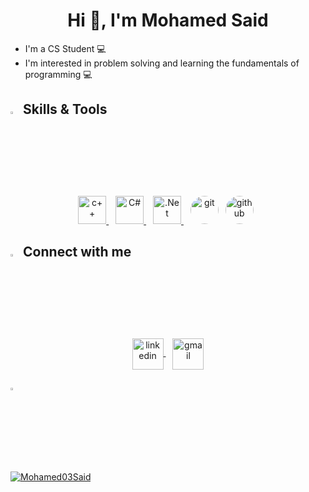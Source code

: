 <h1 align='center'> Hi 👋, I'm Mohamed Said </h1>


- I'm a CS Student 💻
- I'm interested in problem solving and learning the fundamentals of programming 💻

## <img src="https://media2.giphy.com/media/QssGEmpkyEOhBCb7e1/giphy.gif?cid=ecf05e47a0n3gi1bfqntqmob8g9aid1oyj2wr3ds3mg700bl&rid=giphy.gif" width ="3%"> Skills & Tools

<p align="center">
  <a href="https://www.w3schools.com/cpp/" target="_blank"> <img src="https://img.icons8.com/?size=48&id=40669&format=png" alt="c++" width="45" height="45"/> </a> &ensp; 
<a href="https://www.w3schools.com/cs/" target="_blank"> <img src="https://img.icons8.com/?size=512&id=55251&format=png" alt="C#" width="45" height="45"/> </a> &ensp;
  <a href="https://learn.microsoft.com/en-us/dotnet/fundamentals/" target="_blank"> <img src="https://img.icons8.com/?size=154&id=1BC75jFEBED6&format=png" alt=".Net" width="45" height="45"/> </a> &ensp;
<a href="https://git-scm.com/" target="_blank"> <img src="https://img.icons8.com/?size=512&id=20906&format=png" alt="git" width="45" height="45" style="border-radius: 50%;"></a>&ensp;
 <a href="https://github.com/" target="_blank"> <img src="https://img.icons8.com/?size=512&id=63777&format=png" alt="github" width="45" height="45" style="border-radius: 50%;"></a>&ensp;
 
</p>

## <img src="https://media2.giphy.com/media/QssGEmpkyEOhBCb7e1/giphy.gif?cid=ecf05e47a0n3gi1bfqntqmob8g9aid1oyj2wr3ds3mg700bl&rid=giphy.gif" width ="3%"> Connect with me

<p align="center"> 
<a href="https://www.linkedin.com/in/mohamed-said-361642225" target="_blank">
<img align="center" src="https://img.icons8.com/?size=48&id=xuvGCOXi8Wyg&format=png" alt="linkedin" height="50" width="50" />
</a> &ensp;
<a href="mailto:mohamedsaid3403@gmail.com" target="_blank">
<img align="center" src="https://img.icons8.com/?size=48&id=qyRpAggnV0zH&format=png" alt="gmail" height="50" width="50" />
</p>

## <img src="https://media2.giphy.com/media/QssGEmpkyEOhBCb7e1/giphy.gif?cid=ecf05e47a0n3gi1bfqntqmob8g9aid1oyj2wr3ds3mg700bl&rid=giphy.gif" width ="3%"> 
<img align="center" src="https://github-readme-stats.vercel.app/api/top-langs?username=Mohamed03Said&show_icons=true&locale=en&layout=compact&theme=radical" alt="Mohamed03Said"/> </p>
